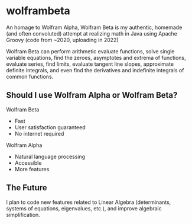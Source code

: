 # wolframbeta

An homage to Wolfram Alpha, Wolfram Beta is my authentic, homemade (and often convoluted) attempt at realizing math in Java using Apache Groovy (code from ~2020, uploading in 2022)

Wolfram Beta can perform arithmetic evaluate functions, solve single variable equations, find the zeroes, asymptotes and extrema of functions, 
evaluate series, find limits, evaluate tangent line slopes, approximate definite integrals, and even find the derivatives and indefinite
integrals of common functions.

## Should I use Wolfram Alpha or Wolfram Beta?

Wolfram Beta
+ Fast
+ User satisfaction guaranteed
+ No internet required

Wolfram Alpha
+ Natural language processing
+ Accessible
+ More features

## The Future

I plan to code new features related to Linear Algebra (determinants, systems of equations, eigenvalues, etc.), and improve algebraic simplification.
